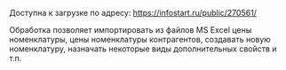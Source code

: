 Доступна к загрузке по адресу: https://infostart.ru/public/270561/

Обработка позволяет импортировать из файлов MS Excel цены номенклатуры, цены номенклатуры контрагентов, создавать новую номенклатуру, назначать некоторые виды дополнительных свойств и т.п.
